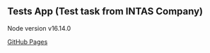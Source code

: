 ## Tests App (Test task from INTAS Company)

Node version v16.14.0

[GitHub Pages](https://kirill-orlov.github.io/tests-intas/)